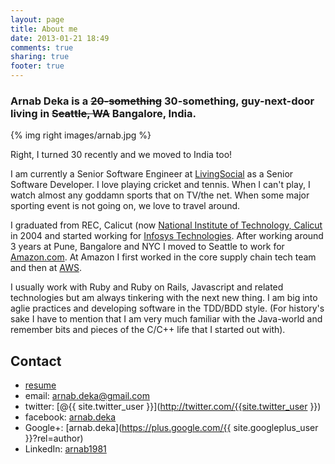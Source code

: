 ```yaml
---
layout: page
title: About me
date: 2013-01-21 18:49
comments: true
sharing: true
footer: true
---
```

### Arnab Deka is a <del>20-something</del> 30-something, guy-next-door living in <del>Seattle, WA</del> Bangalore, India.

{% img right images/arnab.jpg %}

Right, I turned 30 recently and we moved to India too!

I am currently a Senior Software Engineer at
[LivingSocial](http://corporate.livingsocial.com/) as a
Senior Software Developer. I love playing cricket and tennis. When I
can't play, I watch almost any goddamn sports that on TV/the net. When
some major sporting event is not going on, we love to travel around.

I graduated from REC, Calicut (now
[National Institute of Technology, Calicut](http://nitc.ac.in) in 2004
and started working for
[Infosys Technologies](http://infosys.com/). After working around 3
years at Pune, Bangalore  and NYC I moved to Seattle to work for
[Amazon.com](http://www.amazon.com/). At Amazon I first worked in the core
supply chain tech team and then at [AWS](http://aws.amazon.com/).

I usually work with Ruby and Ruby on Rails, Javascript and related
technologies but am always tinkering with the next new thing. I am big
into aglie practices and developing software in the TDD/BDD style. (For
history's sake I have to mention that I am very much familiar with the
Java-world and remember bits and pieces of the C/C++ life that I
started out with).

## Contact

+ [resume](/resume/)
+ email: [arnab.deka@gmail.com](mailto:arnab.deka@gmail.com)
+ twitter: [@{{ site.twitter_user }}](http://twitter.com/{{site.twitter_user }})
+ facebook: [arnab.deka](https://www.facebook.com/arnab.deka)
+ Google+: [arnab.deka](https://plus.google.com/{{ site.googleplus_user }}?rel=author)
+ LinkedIn: [arnab1981](http://linkedin.com/in/arnab1981/)
